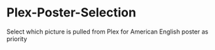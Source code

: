 # Plex-Poster-Selection
Select which picture is pulled from Plex for American English poster as priority
